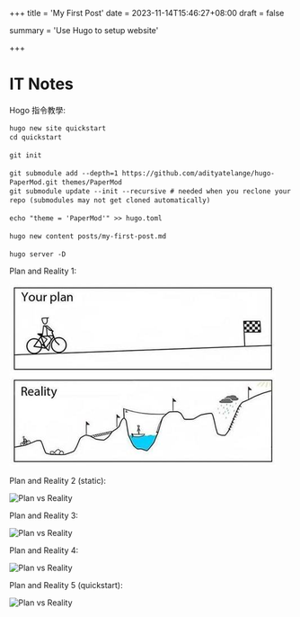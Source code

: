 +++
title = 'My First Post'
date = 2023-11-14T15:46:27+08:00
draft = false

summary = 'Use Hugo to setup website'

+++

# IT Notes

Hogo 指令教學:


```shell
hugo new site quickstart
cd quickstart

git init

git submodule add --depth=1 https://github.com/adityatelange/hugo-PaperMod.git themes/PaperMod
git submodule update --init --recursive # needed when you reclone your repo (submodules may not get cloned automatically)

echo "theme = 'PaperMod'" >> hugo.toml

hugo new content posts/my-first-post.md

hugo server -D
```

Plan and Reality 1:

![Plan vs Reality](plan_and_reality.jpg)

Plan and Reality 2 (static):

![Plan vs Reality](/plan_and_reality.jpg)

Plan and Reality 3:

![Plan vs Reality](/images/plan_and_reality.jpg)

Plan and Reality 4:

![Plan vs Reality](images/plan_and_reality.jpg)

Plan and Reality 5 (quickstart):

![Plan vs Reality](/quickstart/plan_and_reality.jpg)